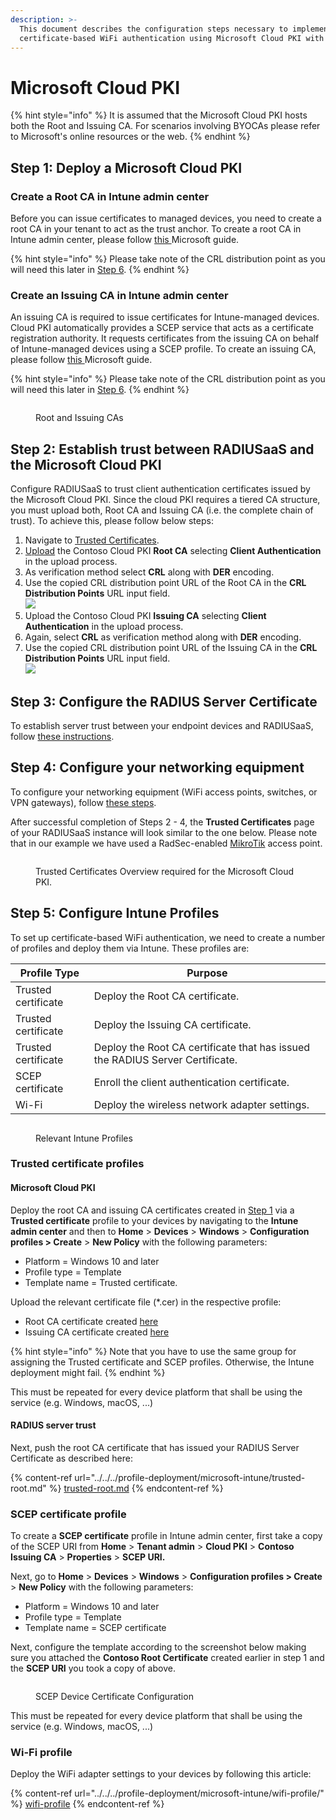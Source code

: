 ```yaml
---
description: >-
  This document describes the configuration steps necessary to implement
  certificate-based WiFi authentication using Microsoft Cloud PKI with Intune.
---
```


# Microsoft Cloud PKI

{% hint style="info" %}
It is assumed that the Microsoft Cloud PKI hosts both the Root and Issuing CA. For scenarios involving BYOCAs please refer to Microsoft's online resources or the web.
{% endhint %}

## Step 1: Deploy a Microsoft Cloud PKI

### Create a Root CA in Intune admin center <a href="#step-1-create-root-ca-in-admin-center" id="step-1-create-root-ca-in-admin-center"></a>

Before you can issue certificates to managed devices, you need to create a root CA in your tenant to act as the trust anchor. To create a root CA in Intune admin center, please follow [this ](https://learn.microsoft.com/en-gb/mem/intune/protect/microsoft-cloud-pki-configure-ca)Microsoft guide.&#x20;

{% hint style="info" %}
Please take note of the CRL distribution point as you will need this later in [Step 6](microsoft-cloud-pki.md#step-6.-configuring-your-radiusaas-instance).&#x20;
{% endhint %}

### Create an Issuing CA in Intune admin center <a href="#step-1-create-root-ca-in-admin-center" id="step-1-create-root-ca-in-admin-center"></a>

An issuing CA is required to issue certificates for Intune-managed devices. Cloud PKI automatically provides a SCEP service that acts as a certificate registration authority. It requests certificates from the issuing CA on behalf of Intune-managed devices using a SCEP profile. To create an issuing CA, please follow [this ](https://learn.microsoft.com/en-gb/mem/intune/protect/microsoft-cloud-pki-configure-ca#step-2-create-issuing-ca-in-admin-center)Microsoft guide.&#x20;

{% hint style="info" %}
Please take note of the CRL distribution point as you will need this later in [Step 6](microsoft-cloud-pki.md#step-6.-configuring-your-radiusaas-instance).
{% endhint %}

<figure><img src="../../../../.gitbook/assets/image (346).png" alt=""><figcaption><p>Root and Issuing CAs</p></figcaption></figure>

## Step 2: Establish trust between RADIUSaaS and the Microsoft Cloud PKI <a href="#step-1-create-root-ca-in-admin-center" id="step-1-create-root-ca-in-admin-center"></a>

Configure RADIUSaaS to trust client authentication certificates issued by the Microsoft Cloud PKI. Since the cloud PKI requires a tiered CA structure, you must upload both, Root CA and Issuing CA (i.e. the complete chain of trust). To achieve this, please follow below steps:

1. Navigate to [Trusted Certificates](../../../admin-portal/settings/trusted-roots.md).
2. [Upload](../../../admin-portal/settings/trusted-roots.md#add) the Contoso Cloud PKI **Root CA** selecting **Client Authentication** in the upload process.
3. As verification method select **CRL** along with **DER** encoding.
4. Use the copied CRL distribution point URL of the Root CA in the **CRL Distribution Points** URL input field.\
   ![](<../../../../.gitbook/assets/image (348).png>)
5. Upload the Contoso Cloud PKI **Issuing CA** selecting **Client Authentication** in the upload process.
6. Again, select **CRL** as verification method along with **DER** encoding.
7. Use the copied CRL distribution point URL of the Issuing CA in the **CRL Distribution Points** URL input field.\
   ![](<../../../../.gitbook/assets/image (349).png>)

## Step 3: Configure the RADIUS Server Certificate

To establish server trust between your endpoint devices and RADIUSaaS, follow [these instructions](../generic-guide.md#step-3-radius-server-certificate-configuration).

## Step 4: Configure your networking equipment

To configure your networking equipment (WiFi access points, switches, or VPN gateways), follow [these steps](../generic-guide.md#step-4-network-equipment-configuration).

After successful completion of Steps 2 - 4, the **Trusted Certificates** page of your RADIUSaaS instance will look similar to the one below. Please note that in our example we have used a RadSec-enabled [MikroTik](../../access-point-setup/radsec-available/mikrotik.md) access point.

<figure><img src="../../../../.gitbook/assets/image (350).png" alt=""><figcaption><p>Trusted Certificates Overview required for the Microsoft Cloud PKI.</p></figcaption></figure>

## Step 5: Configure Intune Profiles

To set up certificate-based WiFi authentication, we need to create a number of profiles and deploy them via Intune. These profiles are:

| Profile Type        | Purpose                                                                       |
| ------------------- | ----------------------------------------------------------------------------- |
| Trusted certificate | Deploy the Root CA certificate.                                               |
| Trusted certificate | Deploy the Issuing CA certificate.                                            |
| Trusted certificate | Deploy the Root CA certificate that has issued the RADIUS Server Certificate. |
| SCEP certificate    | Enroll the client authentication certificate.                                 |
| Wi-Fi               | Deploy the wireless network adapter settings.                                 |

<figure><img src="../../../../.gitbook/assets/image (345).png" alt=""><figcaption><p>Relevant Intune Profiles</p></figcaption></figure>

### Trusted certificate profiles

#### Microsoft Cloud PKI

Deploy the root CA and issuing CA certificates created in [Step 1](microsoft-cloud-pki.md#step-1.-deploy-a-microsoft-cloud-pki) via a **Trusted certificate** profile to your devices by navigating to the **Intune admin center** and then to **Home** > **Devices** > **Windows** > **Configuration profiles > Create** > **New Policy** with the following parameters:&#x20;

* Platform = Windows 10 and later
* Profile type = Template
* Template name = Trusted certificate.

Upload the relevant certificate file (\*.cer) in the respective profile:

* Root CA certificate created [here](microsoft-cloud-pki.md#step-1-create-root-ca-in-admin-center)
* Issuing CA certificate created [here](microsoft-cloud-pki.md#step-1-create-root-ca-in-admin-center-1)

{% hint style="info" %}
Note that you have to use the same group for assigning the Trusted certificate and SCEP profiles. Otherwise, the Intune deployment might fail.
{% endhint %}

This must be repeated for every device platform that shall be using the service (e.g. Windows, macOS, ...)

#### RADIUS server trust

Next, push the root CA certificate that has issued your RADIUS Server Certificate as described here:

{% content-ref url="../../../profile-deployment/microsoft-intune/trusted-root.md" %}
[trusted-root.md](../../../profile-deployment/microsoft-intune/trusted-root.md)
{% endcontent-ref %}

### SCEP certificate profile

To create a **SCEP certificate** profile in Intune admin center, first take a copy of the SCEP URI from **Home** > **Tenant admin** > **Cloud PKI** > **Contoso Issuing CA** > **Properties** > **SCEP URI.**

Next, go to **Home** > **Devices** > **Windows** > **Configuration profiles > Create** > **New Policy** with the following parameters:&#x20;

* Platform = Windows 10 and later
* Profile type = Template
* Template name = SCEP certificate

Next, configure the template according to the screenshot below making sure you attached the **Contoso Root Certificate** created earlier in step 1 and the **SCEP URI** you took a copy of above.

<figure><img src="../../../../.gitbook/assets/image (347).png" alt=""><figcaption><p>SCEP Device Certificate Configuration</p></figcaption></figure>

This must be repeated for every device platform that shall be using the service (e.g. Windows, macOS, ...)

### Wi-Fi profile <a href="#step-1-create-root-ca-in-admin-center" id="step-1-create-root-ca-in-admin-center"></a>

Deploy the WiFi adapter settings to your devices by following this article:

{% content-ref url="../../../profile-deployment/microsoft-intune/wifi-profile/" %}
[wifi-profile](../../../profile-deployment/microsoft-intune/wifi-profile/)
{% endcontent-ref %}
